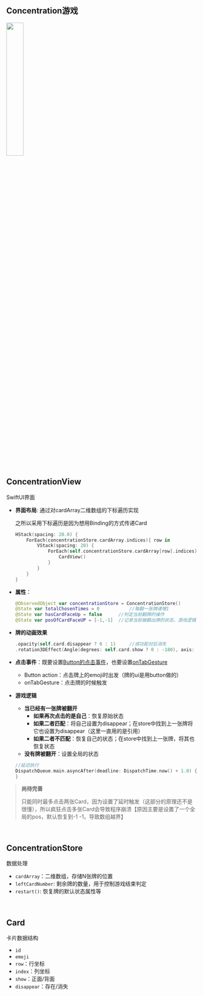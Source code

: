 

## Concentration游戏

<img src="https://upload-images.jianshu.io/upload_images/12014150-bb9f9cf42a2c43b1.gif?imageMogr2/auto-orient/strip" width="30%" />



## ConcentrationView

SwiftUI界面

- **界面布局**: 通过对cardArray二维数组的下标遍历实现

  之所以采用下标遍历是因为想用Binding的方式传递Card

  ```swift
  HStack(spacing: 20.0) {
      ForEach(concentrationStore.cardArray.indices){ row in
          VStack(spacing: 20) {
              ForEach(self.concentrationStore.cardArray[row].indices){ index in
                  CardView()
              }
          }
      }
  }
  ```

- **属性**：

  ```swift
  @ObservedObject var concentrationStore = ConcentrationStore()
  @State var totalChosenTimes = 0			//每翻一张牌递增1
  @State var hasCardFaceUp = false		//判定当前翻牌的操作
  @State var posOfCardFaceUP = [-1,-1]	//记录当前被翻出牌的状态，游戏逻辑
  ```

- **牌的动画效果**

  ```swift
  .opacity(self.card.disappear ? 0 : 1)		//成功配对后消失
  .rotation3DEffect(Angle(degrees: self.card.show ? 0 : -180), axis: (x: 0, y: 10, z: 0))	//翻牌时旋转
  ```

- **点击事件**：既要设置<u>Button的点击事件</u>，也要设置<u>onTabGesture</u>

  - Button action：点击牌上的emoji时出发（牌的ui是用button做的）
  - onTabGesture：点击牌的时候触发

- **游戏逻辑**

  - **当已经有一张牌被翻开**
    - **如果再次点击的是自己**：恢复原始状态
    - **如果二者匹配**：将自己设置为disappear；在store中找到上一张牌将它也设置为disappear（这里一直用的是引用）
    - **如果二者不匹配**：恢复自己的状态；在store中找到上一张牌，将其也恢复状态
  - **没有牌被翻开**：设置全局的状态

  ```swift
  //延迟执行
  DispatchQueue.main.asyncAfter(deadline: DispatchTime.now() + 1.0) {
  }
  ```

  

> **尚待完善**
>
> 只能同时最多点击两张Card，因为设置了延时触发（这部分的原理还不是很懂），所以疯狂点击多张Card会导致程序崩溃【原因主要是设置了一个全局的pos，默认恢复到-1 -1，导致数组越界】

<br/>

## ConcentrationStore

数据处理

- `cardArray`：二维数组，存储N张牌的位置
- `leftCardNumber`: 剩余牌的数量，用于控制游戏结束判定
- `restart()`: 恢复牌的默认状态属性等

<br/>

## Card

卡片数据结构

- `id`
- `emoji`
- `row`：行坐标
- `index`：列坐标
- `show`：正面/背面
- `disappear`：存在/消失